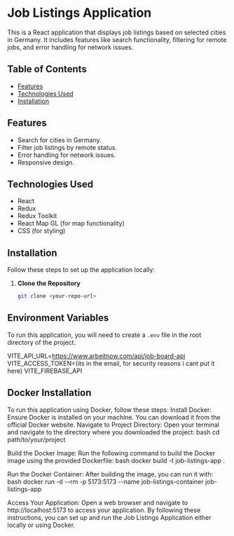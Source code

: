 # Job Listings Application

This is a React application that displays job listings based on selected cities in Germany. It includes features like search functionality, filtering for remote jobs, and error handling for network issues.

## Table of Contents

- [Features](#features)
- [Technologies Used](#technologies-used)
- [Installation](#installation)


## Features

- Search for cities in Germany.
- Filter job listings by remote status.
- Error handling for network issues.
- Responsive design.

## Technologies Used

- React
- Redux
- Redux Toolkit
- React Map GL (for map functionality)
- CSS (for styling)

## Installation

Follow these steps to set up the application locally:

1. **Clone the Repository**
   ```bash
   git clone <your-repo-url>

## Environment Variables

To run this application, you will need to create a `.env` file in the root directory of the project. 

VITE_API_URL=https://www.arbeitnow.com/api/job-board-api
VITE_ACCESS_TOKEN=(its in the email, for security reasons i cant put it here)
VITE_FIREBASE_API

## Docker Installation
To run this application using Docker, follow these steps:
Install Docker:
Ensure Docker is installed on your machine. You can download it from the official Docker website.
Navigate to Project Directory:
Open your terminal and navigate to the directory where you downloaded the project:
bash
cd path/to/your/project

Build the Docker Image:
Run the following command to build the Docker image using the provided Dockerfile:
bash
docker build -t job-listings-app .

Run the Docker Container:
After building the image, you can run it with:
bash
docker run -d --rm -p 5173:5173 --name job-listings-container job-listings-app

Access Your Application:
Open a web browser and navigate to http://localhost:5173 to access your application.
By following these instructions, you can set up and run the Job Listings Application either locally or using Docker.